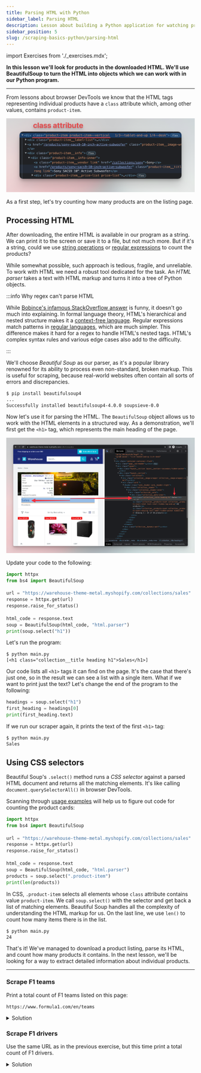 ```yaml
---
title: Parsing HTML with Python
sidebar_label: Parsing HTML
description: Lesson about building a Python application for watching prices. Using the Beautiful Soup library to parse HTML code of a product listing page.
sidebar_position: 5
slug: /scraping-basics-python/parsing-html
---
```


import Exercises from './_exercises.mdx';

**In this lesson we'll look for products in the downloaded HTML. We'll use BeautifulSoup to turn the HTML into objects which we can work with in our Python program.**

---

From lessons about browser DevTools we know that the HTML tags representing individual products have a `class` attribute which, among other values, contains `product-item`.

![Products have the ‘product-item’ class](./images/product-item.png)

As a first step, let's try counting how many products are on the listing page.

## Processing HTML

After downloading, the entire HTML is available in our program as a string. We can print it to the screen or save it to a file, but not much more. But if it's a string, could we use [string operations](https://docs.python.org/3/library/stdtypes.html#string-methods) or [regular expressions](https://docs.python.org/3/library/re.html) to count the products?

While somewhat possible, such approach is tedious, fragile, and unreliable. To work with HTML we need a robust tool dedicated for the task. An _HTML parser_ takes a text with HTML markup and turns it into a tree of Python objects.

:::info Why regex can't parse HTML

While [Bobince's infamous StackOverflow answer](https://stackoverflow.com/a/1732454/325365) is funny, it doesn't go much into explaining. In formal language theory, HTML's hierarchical and nested structure makes it a [context-free language](https://en.wikipedia.org/wiki/Context-free_language). Regular expressions match patterns in [regular languages](https://en.wikipedia.org/wiki/Regular_language), which are much simpler. This difference makes it hard for a regex to handle HTML's nested tags. HTML's complex syntax rules and various edge cases also add to the difficulty.

:::

We'll choose _Beautiful Soup_ as our parser, as it's a popular library renowned for its ability to process even non-standard, broken markup. This is useful for scraping, because real-world websites often contain all sorts of errors and discrepancies.

```text
$ pip install beautifulsoup4
...
Successfully installed beautifulsoup4-4.0.0 soupsieve-0.0
```

Now let's use it for parsing the HTML. The `BeautifulSoup` object allows us to work with the HTML elements in a structured way. As a demonstration, we'll first get the `<h1>` tag, which represents the main heading of the page.

![Tag of the main heading](./images/h1.png)

Update your code to the following:

```py
import httpx
from bs4 import BeautifulSoup

url = "https://warehouse-theme-metal.myshopify.com/collections/sales"
response = httpx.get(url)
response.raise_for_status()

html_code = response.text
soup = BeautifulSoup(html_code, "html.parser")
print(soup.select("h1"))
```

Let's run the program:

```text
$ python main.py
[<h1 class="collection__title heading h1">Sales</h1>]
```

Our code lists all `<h1>` tags it can find on the page. It's the case that there's just one, so in the result we can see a list with a single item. What if we want to print just the text? Let's change the end of the program to the following:

```py
headings = soup.select("h1")
first_heading = headings[0]
print(first_heading.text)
```

If we run our scraper again, it prints the text of the first `<h1>` tag:

```text
$ python main.py
Sales
```

## Using CSS selectors

Beautiful Soup's `.select()` method runs a _CSS selector_ against a parsed HTML document and returns all the matching elements. It's like calling `document.querySelectorAll()` in browser DevTools.

Scanning through [usage examples](https://beautiful-soup-4.readthedocs.io/en/latest/#css-selectors) will help us to figure out code for counting the product cards:

```py
import httpx
from bs4 import BeautifulSoup

url = "https://warehouse-theme-metal.myshopify.com/collections/sales"
response = httpx.get(url)
response.raise_for_status()

html_code = response.text
soup = BeautifulSoup(html_code, "html.parser")
products = soup.select(".product-item")
print(len(products))
```

In CSS, `.product-item` selects all elements whose `class` attribute contains value `product-item`. We call `soup.select()` with the selector and get back a list of matching elements. Beautiful Soup handles all the complexity of understanding the HTML markup for us. On the last line, we use `len()` to count how many items there is in the list.

```text
$ python main.py
24
```

That's it! We've managed to download a product listing, parse its HTML, and count how many products it contains. In the next lesson, we'll be looking for a way to extract detailed information about individual products.

---

<Exercises />

### Scrape F1 teams

Print a total count of F1 teams listed on this page:

```text
https://www.formula1.com/en/teams
```

<details>
  <summary>Solution</summary>

  ```py
  import httpx
  from bs4 import BeautifulSoup

  url = "https://www.formula1.com/en/teams"
  response = httpx.get(url)
  response.raise_for_status()

  html_code = response.text
  soup = BeautifulSoup(html_code, "html.parser")
  print(len(soup.select(".outline")))
  ```

</details>

### Scrape F1 drivers

Use the same URL as in the previous exercise, but this time print a total count of F1 drivers.

<details>
  <summary>Solution</summary>

  ```py
  import httpx
  from bs4 import BeautifulSoup

  url = "https://www.formula1.com/en/teams"
  response = httpx.get(url)
  response.raise_for_status()

  html_code = response.text
  soup = BeautifulSoup(html_code, "html.parser")
  print(len(soup.select(".f1-grid")))
  ```

</details>
